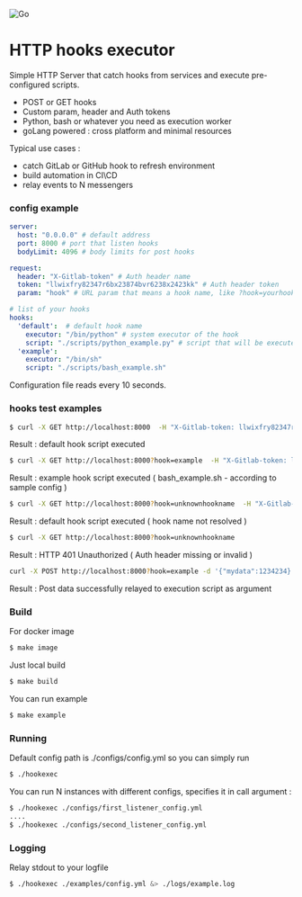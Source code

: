![Go](https://github.com/ut8ia/hookexec/workflows/Go/badge.svg?branch=master)
# HTTP hooks executor

Simple HTTP Server that catch hooks from services and execute pre-configured scripts.
- POST or GET hooks
- Custom param, header and Auth tokens
- Python, bash or whatever you need as execution worker
- goLang powered : cross platform and minimal resources 

Typical use cases : 
- catch GitLab or GitHub hook to refresh environment
- build automation in CI\CD
- relay events to N messengers
 
### config example
```yaml
server:
  host: "0.0.0.0" # default address
  port: 8000 # port that listen hooks
  bodyLimit: 4096 # body limits for post hooks

request:
  header: "X-Gitlab-token" # Auth header name
  token: "llwixfry82347r6bx23874bvr6238x2423kk" # Auth header token
  param: "hook" # URL param that means a hook name, like ?hook=yourhookname

# list of your hooks 
hooks:
  'default':  # default hook name
    executor: "/bin/python" # system executor of the hook
    script: "./scripts/python_example.py" # script that will be executed
  'example':
    executor: "/bin/sh"
    script: "./scripts/bash_example.sh"
```
Configuration file reads every 10 seconds.
 

### hooks test examples
```bash
$ curl -X GET http://localhost:8000  -H "X-Gitlab-token: llwixfry82347r6bx23874bvr6238x2423kk"
```
Result : default hook script executed

```bash
$ curl -X GET http://localhost:8000?hook=example  -H "X-Gitlab-token: llwixfry82347r6bx23874bvr6238x2423kk"
```
Result : example hook script executed ( bash_example.sh - according to sample config )

```bash
$ curl -X GET http://localhost:8000?hook=unknownhookname  -H "X-Gitlab-token: llwixfry82347r6bx23874bvr6238x2423kk"
```
Result : default hook script executed ( hook name not resolved )

```bash
$ curl -X GET http://localhost:8000?hook=unknownhookname
```
Result : HTTP 401 Unauthorized ( Auth header missing or invalid )

```bash
curl -X POST http://localhost:8000?hook=example -d '{"mydata":1234234}' -H "X-Gitlab-token: llwixfry82347r6bx23874bvr6238x2423kk" 
```
Result : Post data successfully relayed to execution script as argument

### Build
For docker image 
```bash
$ make image
```
Just local build 
```bash
$ make build
```
You can run example 
```bash
$ make example
```

### Running
Default config path is ./configs/config.yml so you can simply run
```bash
$ ./hookexec
```
You can run N instances with different configs, specifies it in call argument :
```bash
$ ./hookexec ./configs/first_listener_config.yml 
....
$ ./hookexec ./configs/second_listener_config.yml 
```
### Logging
Relay stdout to your logfile 
```bash
$ ./hookexec ./examples/config.yml &> ./logs/example.log
```